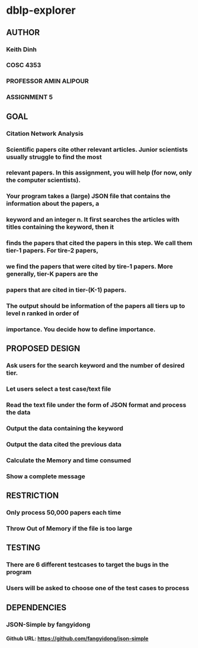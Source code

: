 # dblp-explorer

## AUTHOR
### Keith Dinh
### COSC 4353
### PROFESSOR AMIN ALIPOUR
### ASSIGNMENT 5

## GOAL
### Citation Network Analysis
### Scientific papers cite other relevant articles. Junior scientists usually struggle to find the most
### relevant papers. In this assignment, you will help (for now, only the computer scientists).
### Your program takes a (large) JSON file that contains the information about the papers, a
### keyword and an integer n. It first searches the articles with titles containing the keyword, then it
### finds the papers that cited the papers in this step. We call them tier-1 papers. For tire-2 papers,
### we find the papers that were cited by tire-1 papers. More generally, tier-K papers are the
### papers that are cited in tier-(K-1) papers.
### The output should be information of the papers all tiers up to level n ranked in order of
### importance. You decide how to define importance.

## PROPOSED DESIGN
### Ask users for the search keyword and the number of desired tier.
### Let users select a test case/text file
### Read the text file under the form of JSON format and process the data
### Output the data containing the keyword
### Output the data cited the previous data
### Calculate the Memory and time consumed
### Show a complete message

## RESTRICTION
### Only process 50,000 papers each time
### Throw Out of Memory if the file is too large

## TESTING
### There are 6 different testcases to target the bugs in the program
### Users will be asked to choose one of the test cases to process

## DEPENDENCIES
### JSON-Simple by fangyidong
#### Github URL: https://github.com/fangyidong/json-simple